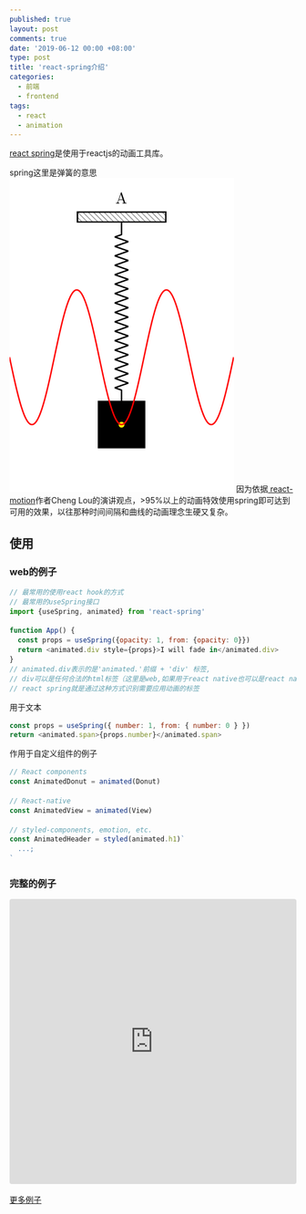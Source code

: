 ```yaml
---
published: true
layout: post
comments: true
date: '2019-06-12 00:00 +08:00'
type: post
title: 'react-spring介绍'
categories:
  - 前端
  - frontend
tags:
  - react
  - animation
---
```

[react spring](https://www.react-spring.io/)是使用于reactjs的动画工具库。

spring这里是弹簧的意思
![](/assets/react-spring.gif)
因为依据[ react-motion](https://github.com/chenglou/react-motion)作者Cheng Lou的演讲观点，>95%以上的动画特效使用spring即可达到可用的效果，以往那种时间间隔和曲线的动画理念生硬又复杂。

## 使用
### web的例子
```javascript
// 最常用的使用react hook的方式
// 最常用的useSpring接口
import {useSpring, animated} from 'react-spring'

function App() {
  const props = useSpring({opacity: 1, from: {opacity: 0}})
  return <animated.div style={props}>I will fade in</animated.div>
}
// animated.div表示的是'animated.'前缀 + 'div' 标签,
// div可以是任何合法的html标签（这里是web,如果用于react native也可以是react native里的标签）
// react spring就是通过这种方式识别需要应用动画的标签

```
用于文本
```javascript
const props = useSpring({ number: 1, from: { number: 0 } })
return <animated.span>{props.number}</animated.span>
```

作用于自定义组件的例子
```javascript
// React components
const AnimatedDonut = animated(Donut)

// React-native
const AnimatedView = animated(View)

// styled-components, emotion, etc.
const AnimatedHeader = styled(animated.h1)`
  ...;
`
```

### 完整的例子
<iframe src="https://codesandbox.io/embed/88lmnl6w88?fontsize=14" title="88lmnl6w88" allow="geolocation; microphone; camera; midi; vr; accelerometer; gyroscope; payment; ambient-light-sensor; encrypted-media" style="width:100%; height:500px; border:0; border-radius: 4px; overflow:hidden;" sandbox="allow-modals allow-forms allow-popups allow-scripts allow-same-origin"></iframe>


[更多例子](https://www.react-spring.io/docs/hooks/examples)